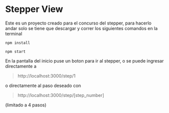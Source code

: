 # Stepper View

Este es un proyecto creado para el concurso del stepper, para hacerlo andar solo se tiene que descargar y correr los siguientes comandos en la terminal 

`npm install`
 
`npm start`

En la pantalla del inicio puse un boton para ir al stepper, o se puede ingresar directamente a 
>http://localhost:3000/step/1

o directamente al paso deseado con

>http://localhost:3000/step/[step_number] 

(limitado a 4 pasos)